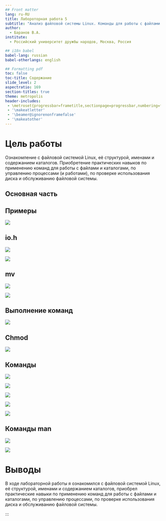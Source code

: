 ```yaml
---
## Front matter
lang: ru-RU
title: Лабороторная работа 5
subtitle: "Анализ файловой системы Linux. Команды для работы с файлами и каталогами"
author:
  - Баранов В.А.
institute:
  - Российский университет дружбы народов, Москва, Россия

## i18n babel
babel-lang: russian
babel-otherlangs: english

## Formatting pdf
toc: false
toc-title: Содержание
slide_level: 2
aspectratio: 169
section-titles: true
theme: metropolis
header-includes:
 - \metroset{progressbar=frametitle,sectionpage=progressbar,numbering=fraction}
 - '\makeatletter'
 - '\beamer@ignorenonframefalse'
 - '\makeatother'
---
```



# Цель работы

Ознакомление с файловой системой Linux, её структурой, именами и содержанием каталогов. Приобретение практических навыков по применению команд для работы с файлами и каталогами, по управлению процессами (и работами), по проверке использования диска и обслуживанию файловой системы.


## Основная часть


## Примеры

![](./image/01.png)

## io.h

![](./image/02.png)

![](./image/03.png)

## mv

![](./image/04.png)

![](./image/05.png)

## Выполнение команд

![](./image/06.png)

## Chmod

![](./image/07.png)

## Команды

![](./image/08.png)

![](./image/09.png)

![](./image/10.png)

![](./image/11.png)

![](./image/12.png)

## Команды man

![](./image/13.png)

![](./image/14.png)

# Выводы

В ходе лабораторной работы я ознакомился с файловой системой Linux, её структурой, именами и содержанием каталогов, приобрел практические навыки по применению команд для работы с файлами и каталогами, по управлению процессами, по проверке использования диска и обслуживанию файловой системы.

:::


